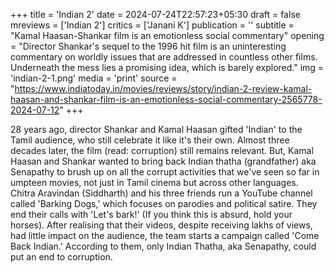+++
title = 'Indian 2'
date = 2024-07-24T22:57:23+05:30
draft = false
mreviews = ['Indian 2']
critics = ['Janani K']
publication = ''
subtitle = "Kamal Haasan-Shankar film is an emotionless social commentary"
opening = "Director Shankar's sequel to the 1996 hit film is an uninteresting commentary on worldly issues that are addressed in countless other films. Underneath the mess lies a promising idea, which is barely explored."
img = 'indian-2-1.png'
media = 'print'
source = "https://www.indiatoday.in/movies/reviews/story/indian-2-review-kamal-haasan-and-shankar-film-is-an-emotionless-social-commentary-2565778-2024-07-12"
+++

28 years ago, director Shankar and Kamal Haasan gifted 'Indian' to the Tamil audience, who still celebrate it like it's their own. Almost three decades later, the film (read: corruption) still remains relevant. But, Kamal Haasan and Shankar wanted to bring back Indian thatha (grandfather) aka Senapathy to brush up on all the corrupt activities that we've seen so far in umpteen movies, not just in Tamil cinema but across other languages. Chitra Aravindan (Siddharth) and his three friends run a YouTube channel called 'Barking Dogs,' which focuses on parodies and political satire. They end their calls with 'Let's bark!' (If you think this is absurd, hold your horses). After realising that their videos, despite receiving lakhs of views, had little impact on the audience, the team starts a campaign called 'Come Back Indian.' According to them, only Indian Thatha, aka Senapathy, could put an end to corruption.
